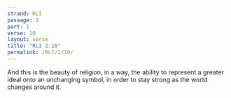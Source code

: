 ```yaml
---
strand: RLI
passage: 2
part: 1
verse: 10
layout: verse
title: "RLI 2:10"
permalink: /RLI/2/10/
---
```

And this is the beauty of religion, in a way, the ability to represent a greater ideal onto an unchanging symbol, in order to stay strong as the world changes around it.
